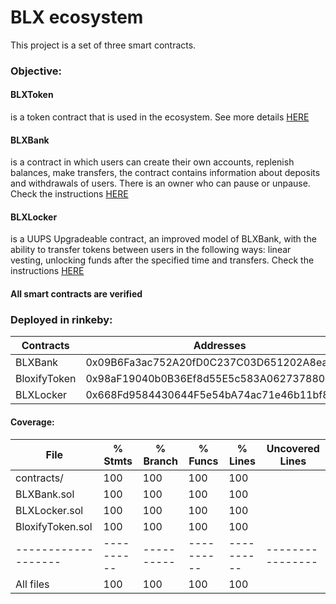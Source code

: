 # BLX ecosystem

This project is a set of three smart contracts.

### Objective: 

#### BLXToken
is a token contract that is used in the ecosystem.
See more details [HERE](./BLXToken.md)


#### BLXBank
is a contract in which users can create their own accounts, replenish balances, make transfers, the contract contains information about deposits and withdrawals of users.
There is an owner who can pause or unpause.
Check the instructions [HERE](./BLXBank.md)


#### BLXLocker
is a UUPS Upgradeable contract, an improved model of BLXBank, with the ability to transfer tokens between users in the following ways: linear vesting, unlocking funds after the specified time and transfers.
Check the instructions [HERE](./BLXLocker.md)

#### All smart contracts are verified
### Deployed in rinkeby:

  Contracts        |                             Addresses                      |
-------------------|------------------------------------------------------------|
  BLXBank          |        0x09B6Fa3ac752A20fD0C237C03D651202A8ea06BB          |                                            
  BloxifyToken     |        0x98aF19040b0B36Ef8d55E5c583A0627378803be9          |
  BLXLocker        |        0x668Fd9584430644F5e54bA74ac71e46b11bf8a55          |


#### Coverage:
File               |  % Stmts | % Branch |  % Funcs |  % Lines |Uncovered Lines |
-------------------|----------|----------|----------|----------|----------------|
contracts/         |      100 |      100 |      100 |      100 |                |
  BLXBank.sol      |      100 |      100 |      100 |      100 |                |
  BLXLocker.sol    |      100 |      100 |      100 |      100 |                |
  BloxifyToken.sol |      100 |      100 |      100 |      100 |                |
-------------------|----------|----------|----------|----------|----------------|
All files          |      100 |      100 |      100 |      100 |                |
